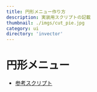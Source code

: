 ```yaml
---
title: 円形メニュー作り方
description: 実装用スクリプトの記載
thumbnail: ./imgs/cut_pie.jpg
category: ui
directory: 'invector'
---
```


# 円形メニュー

- [参考スクリプト](https://github.com/Iroha71/unity-docs/tree/develop/assets/origin-scripts/ItemUseView.cs)